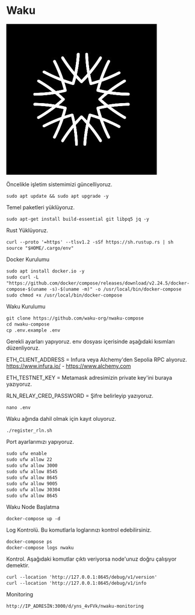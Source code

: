 # Waku
<img src="https://github.com/hakandemirdev/waku/blob/fb0f1b4990da283c41fcddc6122b811ad23e5d77/waku_logo.jpg" width="auto">

Öncelikle işletim sistemimizi güncelliyoruz.
```
sudo apt update && sudo apt upgrade -y
```
Temel paketleri yüklüyoruz.
```
sudo apt-get install build-essential git libpq5 jq -y
```
Rust Yüklüyoruz.
```
curl --proto '=https' --tlsv1.2 -sSf https://sh.rustup.rs | sh
source "$HOME/.cargo/env"
```
Docker Kurulumu
```
sudo apt install docker.io -y
sudo curl -L "https://github.com/docker/compose/releases/download/v2.24.5/docker-compose-$(uname -s)-$(uname -m)" -o /usr/local/bin/docker-compose
sudo chmod +x /usr/local/bin/docker-compose
```
Waku Kurulumu
```
git clone https://github.com/waku-org/nwaku-compose
cd nwaku-compose
cp .env.example .env
```
Gerekli ayarları yapıyoruz.
env dosyası içerisinde aşağıdaki kısımları düzenliyoruz.

ETH_CLIENT_ADDRESS = Infura veya Alchemy'den Sepolia RPC alıyoruz. https://www.infura.io/ - https://www.alchemy.com

ETH_TESTNET_KEY = Metamask adresimizin private key'ini buraya yazıyoruz.

RLN_RELAY_CRED_PASSWORD = Şifre belirleyip yazıyoruz.


```
nano .env
```
Waku ağında dahil olmak için kayıt oluyoruz.
```
./register_rln.sh
```
Port ayarlarımızı yapıyoruz.
```
sudo ufw enable
sudo ufw allow 22    
sudo ufw allow 3000   
sudo ufw allow 8545   
sudo ufw allow 8645   
sudo ufw allow 9005   
sudo ufw allow 30304  
sudo ufw allow 8645

```
Waku Node Başlatma

```
docker-compose up -d
```
Log Kontrolü. Bu komutlarla loglarınızı kontrol edebilirsiniz.
```
docker-compose ps
docker-compose logs nwaku
```

Kontrol. 
Aşağıdaki komutlar çıktı veriyorsa node'unuz doğru çalışıyor demektir.
```
curl --location 'http://127.0.0.1:8645/debug/v1/version'
curl --location 'http://127.0.0.1:8645/debug/v1/info
```

Monitoring
```
http://IP_ADRESİN:3000/d/yns_4vFVk/nwaku-monitoring
```

